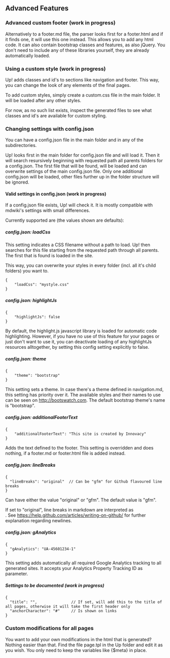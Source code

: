 
## Advanced Features

### Advanced custom footer (work in progress)

Alternatively to a footer.md file, the parser looks first for a footer.html and if it finds one, it will use this one
instead. This allows you to add any html code. It can also contain bootstrap classes and features, as also jQuery.
You don't need to include any of these libraries yourself, they are already automatically loaded.

### Using a custom style (work in progress)

Up! adds classes and id's to sections like navigation and footer. This way, you can change the look of any elements
of the final pages.

To add custom styles, simply create a custom.css file in the main folder. It will be loaded after any other styles.

For now, as no such list exists, inspect the generated files to see what classes and id's are available for
custom styling.

### Changing settings with config.json

You can have a config.json file in the main folder and in any of the subdirectories.

Up! looks first in the main folder for config.json file and will load it. Then it will search resursively beginning
with requested path all parents folders for a config.json. The first file that will be found, will be loaded and can
overwrite settings of the main config.json file. Only one additional config.json will be loaded, other files further up
in the folder structure will be ignored.

#### Valid settings in config.json (work in progress)
If a config.json file exists, Up! will check it. It is mostly compatible with mdwiki's settings with small differences.

Currently supported are (the values shown are defaults):

##### config.json: loadCss

This setting indicates a CSS filename without a path to load. Up! then searches for this file starting from
the requested path through all parents. The first that is found is loaded in the site.

This way, you can overwrite your styles in every folder (incl. all it's child folders) you want to.

    {
        "loadCss": "mystyle.css"
    }

##### config.json: highlightJs

    {
        "highlightJs": false
    }

By default, the highlight.js javascript library is loaded for automatic code highlighting. However, if you have
no use of this feature for your pages or just don't want to use it, you can deactivate loading of any highlightJs
resources alltogether, by setting this config setting explicitly to false.

##### config.json: theme

    {
        "theme": "bootstrap"
    }

This setting sets a theme. In case there's a theme defined in navigation.md, this setting has priority over it.
The available styles and their names to use can be seen on http://bootswatch.com. The default bootstrap theme's name
is "bootstrap".

##### config.json: additionalFooterText

    {
        "additionalFooterText": "This site is created by Innovacy"
    }

Adds the text defined to the footer. This setting is overridden and does nothing, if a footer.md or footer.html file
is added instead.

##### config.json: lineBreaks

    {
      "lineBreaks": "original"  // Can be "gfm" for Github flavoured line breaks
    }

Can have either the value "original" or "gfm". The default value is "gfm".

If set to "original", line breaks in markdown are interpreted as <br />.
See https://help.github.com/articles/writing-on-github/ for further explanation regarding newlines.

##### config.json: gAnalytics

    {
      "gAnalytics": "UA-45601234-1"
    }

This setting adds automatically all required Google Analytics tracking to all generated sites.
It accepts your Analytics Property Tracking ID as parameter.

#####  Settings to be documented (work in progress)

    {
      "title": "",               // If set, will add this to the title of all pages, otherwise it will take the first header only
      "anchorCharacter": "#"     // Is shown on links
    }

### Custom modifications for all pages

You want to add your own modifications in the html that is generated? Nothing easier than that. Find the file
page.tpl in the Up folder and edit it as you wish. You only need to keep the variables like {$meta} in place.

